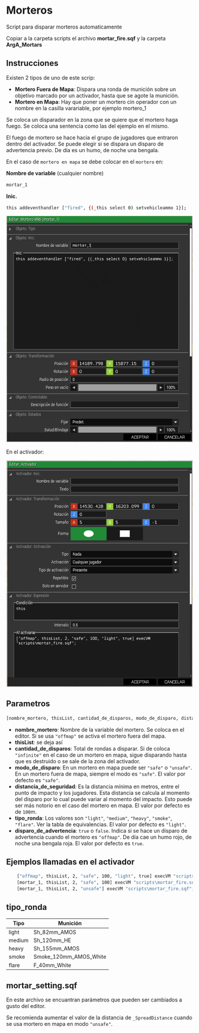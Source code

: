 # Morteros

Script para disparar morteros automaticamente

Copiar a la carpeta scripts el archivo **mortar_fire.sqf** y la carpeta **ArgA_Mortars**

## Instrucciones

Existen 2 tipos de uno de este scrip:
* **Mortero Fuera de Mapa**: Dispara una ronda de munición sobre un objetivo marcado por un activador, hasta que se agote la munición.
* **Mortero en Mapa**: Hay que poner un mortero cin operador con un nombre en la casilla varariable, por ejemplo mortero_1

Se coloca un disparador en la zona que se quiere que el mortero haga fuego. Se coloca una sentencia como las del ejemplo en el mismo.

El fuego de mortero se hace hacia el grupo de jugadores que entraron dentro del activador. Se puede elegir si se dispara un disparo de advertencia previo. De día es un humo, de noche una bengala.

En el caso de `mortero en mapa` se debe colocar en el `mortero` en:

**Nombre de variable** (cualquier nombre)
```bash
mortar_1
```

**Inic.**
```bash
this addeventhandler ["fired", {(_this select 0) setvehicleammo 1}];
```
![alt text](ArgA_Mortars\images\mortar.png)

En el activador:

![alt text](ArgA_Mortars\images\trigger.png)

## Parametros
```bash
[nombre_mortero, thisList, cantidad_de_disparos, modo_de_disparo, distancia_de_seguridad, tipo_ronda, disparo_de_advertencia] execVM "scripts\mortero.sqf";
```

* **nombre_mortero**: Nombre de la variable del mortero. Se coloca en el editor. Si se usa `"offmap"` se activa el mortero fuera del mapa.
* **thisList**: se deja así
* **cantidad_de_disparos**: Total de rondas a disparar. Si de coloca `"infinite"` en el caso de un mortero en mapa, sigue disparando hasta que es destruido o se sale de la zona del activador.
* **modo_de_disparo**: En un mortero en mapa puede ser `"safe"` o `"unsafe"`. En un mortero fuera de mapa, siempre el modo es `"safe"`. El valor por defecto es `"safe"`.
* **distancia_de_seguridad**: Es la distancia mínima en metros, entre el punto de impacto y los jugadores. Esta distancia se calcula al momento del disparo por lo cual puede variar al momento del impacto. Esto puede ser más notorio en el caso del mortero en mapa. El valor por defecto es de `100`m.
* **tipo_ronda**: Los valores son `"light"`, `"medium"`, `"heavy"`, `"smoke"`, `"flare"`. Ver la tabla de equivalencias. El valor por defecto es `"light"`.
* **disparo_de_advertencia**: `true` o `false`. Indica si se hace un disparo de advertencia cuando el mortero es `"offmap"`. De día cae un humo rojo, de noche una bengala roja.  El valor por defecto es `true`.

## Ejemplos llamadas en el activador
    
```bash
    ["offmap", thisList, 2, "safe", 100, "light", true] execVM "scripts\mortar_fire.sqf";
    [mortar_1, thisList, 2, "safe", 100] execVM "scripts\mortar_fire.sqf";
    [mortar_1, thisList, 2, "unsafe"] execVM "scripts\mortar_fire.sqf";
```


## tipo_ronda

Tipo | Munición
--- | ---
light | Sh_82mm_AMOS
medium | Sh_120mm_HE
heavy | Sh_155mm_AMOS
smoke | Smoke_120mm_AMOS_White
flare | F_40mm_White

## mortar_setting.sqf

En este archivo se encuantran parámetros que pueden ser cambiados a gusto del editor.

Se recomienda aumentar el valor de la distancia de `_SpreadDistance` cuando se usa mortero en mapa en modo `"unsafe"`.
